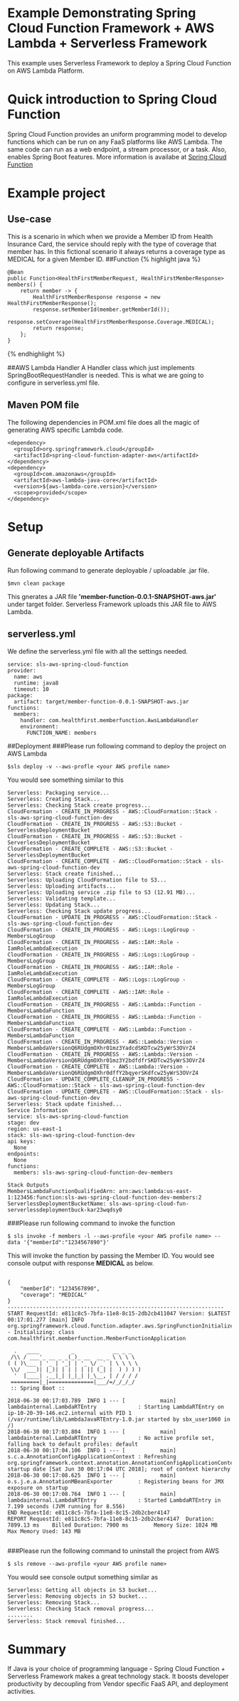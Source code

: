 # Example Demonstrating Spring Cloud Function Framework + AWS Lambda + Serverless Framework

This example uses Serverless Framework to deploy a Spring Cloud Function on AWS Lambda Platform.

# Quick introduction to Spring Cloud Function
Spring Cloud Function provides an uniform programming model to develop functions which can be run on any FaaS platforms like AWS Lambda.
The same code can run as a web endpoint, a stream processor, or a task. Also, enables Spring Boot features.
More information is availabe at 
[Spring Cloud Function](https://cloud.spring.io/spring-cloud-function/)
# Example project
## Use-case
This is a scenario in which when we provide a Member ID from Health Insurance Card, the service should reply with the type of coverage that member has.
In this fictional scenario it always returns a coverage type as MEDICAL for a given Member ID.
##Function
{% highlight java %}

    @Bean
	public Function<HealthFirstMemberRequest, HealthFirstMemberResponse> members() {
		return member -> {
			HealthFirstMemberResponse response = new HealthFirstMemberResponse();
			response.setMemberId(member.getMemberId());
			response.setCoverage(HealthFirstMemberResponse.Coverage.MEDICAL);
		    return response;
        };
	}
	
{% endhighlight %}

##AWS Lambda Handler
A Handler class which just implements SpringBootRequestHandler is needed. This is what we are going to configure in serverless.yml file.

## Maven POM file
The following dependencies in POM.xml file does all the magic of generating AWS specific Lambda code.
```
<dependency>
  <groupId>org.springframework.cloud</groupId>
  <artifactId>spring-cloud-function-adapter-aws</artifactId>
</dependency>
<dependency>
  <groupId>com.amazonaws</groupId>
  <artifactId>aws-lambda-java-core</artifactId>
  <version>${aws-lambda-core.version}</version>
  <scope>provided</scope>
</dependency>
```
# Setup
## Generate deployable Artifacts
Run following command to generate deployable / uploadable .jar file.
```
$mvn clean package
```
This gnerates a JAR file <b>'member-function-0.0.1-SNAPSHOT-aws.jar'</b> under target folder. Serverless Framework uploads this JAR file to AWS Lambda.
## serverless.yml
We define the serverless.yml file with all the settings needed.
```
service: sls-aws-spring-cloud-function
provider:
  name: aws
  runtime: java8
  timeout: 10
package:
  artifact: target/member-function-0.0.1-SNAPSHOT-aws.jar
functions:
  members:
    handler: com.healthfirst.memberfunction.AwsLambdaHandler
    environment:
      FUNCTION_NAME: members
```
##Deployment
###Please run following command to deploy the project on AWS Lambda
```
$sls deploy -v --aws-profle <your AWS profile name>
```
You would see something similar to this
```
Serverless: Packaging service...
Serverless: Creating Stack...
Serverless: Checking Stack create progress...
CloudFormation - CREATE_IN_PROGRESS - AWS::CloudFormation::Stack - sls-aws-spring-cloud-function-dev
CloudFormation - CREATE_IN_PROGRESS - AWS::S3::Bucket - ServerlessDeploymentBucket
CloudFormation - CREATE_IN_PROGRESS - AWS::S3::Bucket - ServerlessDeploymentBucket
CloudFormation - CREATE_COMPLETE - AWS::S3::Bucket - ServerlessDeploymentBucket
CloudFormation - CREATE_COMPLETE - AWS::CloudFormation::Stack - sls-aws-spring-cloud-function-dev
Serverless: Stack create finished...
Serverless: Uploading CloudFormation file to S3...
Serverless: Uploading artifacts...
Serverless: Uploading service .zip file to S3 (12.91 MB)...
Serverless: Validating template...
Serverless: Updating Stack...
Serverless: Checking Stack update progress...
CloudFormation - UPDATE_IN_PROGRESS - AWS::CloudFormation::Stack - sls-aws-spring-cloud-function-dev
CloudFormation - CREATE_IN_PROGRESS - AWS::Logs::LogGroup - MembersLogGroup
CloudFormation - CREATE_IN_PROGRESS - AWS::IAM::Role - IamRoleLambdaExecution
CloudFormation - CREATE_IN_PROGRESS - AWS::Logs::LogGroup - MembersLogGroup
CloudFormation - CREATE_IN_PROGRESS - AWS::IAM::Role - IamRoleLambdaExecution
CloudFormation - CREATE_COMPLETE - AWS::Logs::LogGroup - MembersLogGroup
CloudFormation - CREATE_COMPLETE - AWS::IAM::Role - IamRoleLambdaExecution
CloudFormation - CREATE_IN_PROGRESS - AWS::Lambda::Function - MembersLambdaFunction
CloudFormation - CREATE_IN_PROGRESS - AWS::Lambda::Function - MembersLambdaFunction
CloudFormation - CREATE_COMPLETE - AWS::Lambda::Function - MembersLambdaFunction
CloudFormation - CREATE_IN_PROGRESS - AWS::Lambda::Version - MembersLambdaVersionQ6RUdgmOXhr01mz3YadcdSKDTcw25yWrS3OVrZ4
CloudFormation - CREATE_IN_PROGRESS - AWS::Lambda::Version - MembersLambdaVersionQ6RUdgmOXhr01mz3Y2bdfdfrSKDTcw25yWrS3OVrZ4
CloudFormation - CREATE_COMPLETE - AWS::Lambda::Version - MembersLambdaVersionQ6RUdgmOXhr0dffY2bqyerSKdfcw25yWrS3OVrZ4
CloudFormation - UPDATE_COMPLETE_CLEANUP_IN_PROGRESS - AWS::CloudFormation::Stack - sls-aws-spring-cloud-function-dev
CloudFormation - UPDATE_COMPLETE - AWS::CloudFormation::Stack - sls-aws-spring-cloud-function-dev
Serverless: Stack update finished...
Service Information
service: sls-aws-spring-cloud-function
stage: dev
region: us-east-1
stack: sls-aws-spring-cloud-function-dev
api keys:
  None
endpoints:
  None
functions:
  members: sls-aws-spring-cloud-function-dev-members

Stack Outputs
MembersLambdaFunctionQualifiedArn: arn:aws:lambda:us-east-1:123456:function:sls-aws-spring-cloud-function-dev-members:2
ServerlessDeploymentBucketName: sls-aws-spring-cloud-fun-serverlessdeploymentbuck-kar23wqdsy0

```
###Please run following command to invoke the function
```
$ sls invoke -f members -l --aws-profile <your AWS profile name> --data '{"memberId":"1234567890"}'
```
This will invoke the function by passing the Member ID. You would see console output with response <b>MEDICAL</b> as below.
```

{
    "memberId": "1234567890",
    "coverage": "MEDICAL"
}
--------------------------------------------------------------------
START RequestId: e811c8c5-7bfa-11e8-8c15-2db2cb411047 Version: $LATEST
00:17:01.277 [main] INFO org.springframework.cloud.function.adapter.aws.SpringFunctionInitializer - Initializing: class com.healthfirst.memberfunction.MemberFunctionApplication

  .   ____          _            __ _ _
 /\\ / ___'_ __ _ _(_)_ __  __ _ \ \ \ \
( ( )\___ | '_ | '_| | '_ \/ _` | \ \ \ \
 \\/  ___)| |_)| | | | | || (_| |  ) ) ) )
  '  |____| .__|_| |_|_| |_\__, | / / / /
 =========|_|==============|___/=/_/_/_/
 :: Spring Boot ::                        

2018-06-30 00:17:03.789  INFO 1 --- [           main] lambdainternal.LambdaRTEntry             : Starting LambdaRTEntry on ip-10-20-39-146.ec2.internal with PID 1 (/var/runtime/lib/LambdaJavaRTEntry-1.0.jar started by sbx_user1060 in /)
2018-06-30 00:17:03.804  INFO 1 --- [           main] lambdainternal.LambdaRTEntry             : No active profile set, falling back to default profiles: default
2018-06-30 00:17:04.106  INFO 1 --- [           main] s.c.a.AnnotationConfigApplicationContext : Refreshing org.springframework.context.annotation.AnnotationConfigApplicationContext@7a30d1e6: startup date [Sat Jun 30 00:17:04 UTC 2018]; root of context hierarchy
2018-06-30 00:17:08.625  INFO 1 --- [           main] o.s.j.e.a.AnnotationMBeanExporter        : Registering beans for JMX exposure on startup
2018-06-30 00:17:08.764  INFO 1 --- [           main] lambdainternal.LambdaRTEntry             : Started LambdaRTEntry in 7.199 seconds (JVM running for 8.556)
END RequestId: e811c8c5-7bfa-11e8-8c15-2db2cber4147
REPORT RequestId: e811c8c5-7bfa-11e8-8c15-2db2cber4147  Duration: 7899.13 ms    Billed Duration: 7900 ms        Memory Size: 1024 MB    Max Memory Used: 143 MB 


```
###Please run the following command to uninstall the project from AWS
```
$ sls remove --aws-profile <your AWS profile name>
```

You would see console output something similar as
```
Serverless: Getting all objects in S3 bucket...
Serverless: Removing objects in S3 bucket...
Serverless: Removing Stack...
Serverless: Checking Stack removal progress...
........
Serverless: Stack removal finished...

```

# Summary
If Java is your choice of programming language - Spring Cloud Function + Serverless Framework makes a great technology stack. It boosts developer productivity by decoupling from Vendor specific FaaS API, and deployment activities.
